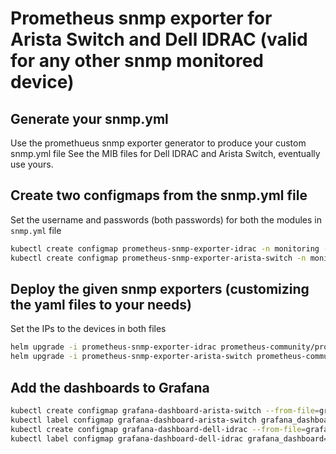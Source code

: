 # Prometheus snmp exporter for Arista Switch and Dell IDRAC (valid for any other snmp monitored device)

## Generate your snmp.yml

Use the promethueus snmp exporter generator to produce your custom snmp.yml file
See the MIB files for Dell IDRAC and Arista Switch, eventually use yours.

## Create two configmaps from the snmp.yml file

Set the username and passwords (both passwords) for both the modules in `snmp.yml` file

```bash
kubectl create configmap prometheus-snmp-exporter-idrac -n monitoring --from-file snmp.yml
kubectl create configmap prometheus-snmp-exporter-arista-switch -n monitoring --from-file snmp.yml
```

## Deploy the given snmp exporters (customizing the yaml files to your needs)

Set the IPs to the devices in both files

```bash
helm upgrade -i prometheus-snmp-exporter-idrac prometheus-community/prometheus-snmp-exporter -f snmp-exporter-idrac.yaml -n monitoring
helm upgrade -i prometheus-snmp-exporter-arista-switch prometheus-community/prometheus-snmp-exporter -f snmp-exporter-arista-switch.yaml -n monitoring
```

## Add the dashboards to Grafana

```bash
kubectl create configmap grafana-dashboard-arista-switch --from-file=grafana-arista.json
kubectl label configmap grafana-dashboard-arista-switch grafana_dashboard="1"
kubectl create configmap grafana-dashboard-dell-idrac --from-file=grafana-idrac.json
kubectl label configmap grafana-dashboard-dell-idrac grafana_dashboard="1"
```
